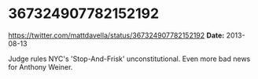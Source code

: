 # 367324907782152192
https://twitter.com/mattdavella/status/367324907782152192
**Date:** 2013-08-13

Judge rules NYC's 'Stop-And-Frisk' unconstitutional. Even more bad news for Anthony Weiner.
